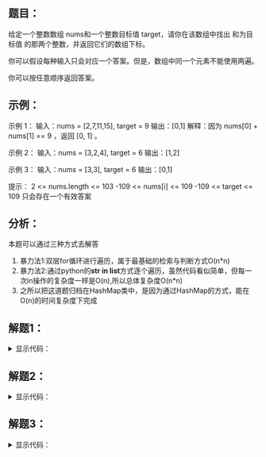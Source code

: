 ## 题目：

给定一个整数数组 nums和一个整数目标值 target，请你在该数组中找出 和为目标值 的那两个整数，并返回它们的数组下标。

你可以假设每种输入只会对应一个答案。但是，数组中同一个元素不能使用两遍。

你可以按任意顺序返回答案。

## 示例：

示例 1：
输入：nums = [2,7,11,15], target = 9
输出：[0,1]
解释：因为 nums[0] + nums[1] == 9 ，返回 [0, 1] 。

示例 2：
输入：nums = [3,2,4], target = 6
输出：[1,2]

示例 3：
输入：nums = [3,3], target = 6
输出：[0,1]

提示：
2 <= nums.length <= 103
-109 <= nums[i] <= 109
-109 <= target <= 109
只会存在一个有效答案

## 分析：

本题可以通过三种方式去解答
1. 暴力法1:双层for循环进行遍历，属于最基础的检索与判断方式O(n*n)
2. 暴力法2:通过python的**str in list**方式逐个遍历，虽然代码看似简单，但每一次in操作的复杂度一样是O(n),所以总体复杂度O(n*n)
3. 之所以把这道题归档在HashMap类中，是因为通过HashMap的方式，能在O(n)的时间复杂度下完成

## 解题1：

<details>
<summary>显示代码：</summary>

```python
class Solution:
    def twoSum(self, nums: List[int], target: int) -> List[int]:
        for i in range(len(nums) - 1):
            base = nums[i]
            for j in range(i + 1, len(nums)):
                if base + nums[j] == target:
                    return [i, j]
```

</details>

## 解题2：

<details>
<summary>显示代码：</summary>

```python
class Solution:
    def twoSum(self, nums: List[int], target: int) -> List[int]:
        for i in range(len(nums) - 1):
            base = nums[i]
            other = target - base
            if other in nums[i + 1:]:
                # 这里注意index设置start，避免出现target = 6，[3,3]返回[0,0]的错误
                return [i, nums.index(other, i + 1)]
```

</details>

## 解题3：

<details>
<summary>显示代码：</summary>

```python
class Solution:
    def twoSum(self, nums: List[int], target: int) -> List[int]:
        tmp = {}
        for k, v in enumerate(nums):
            if target - v in tmp:
                return [tmp[target - v], k]
            tmp[v] = k
```

</details>
